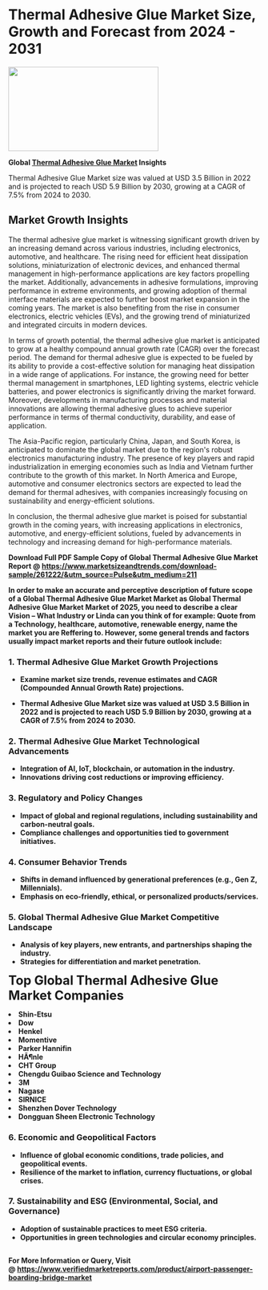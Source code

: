 <H1>Thermal Adhesive Glue Market Size, Growth and Forecast from 2024 - 2031</H1><img class="aligncenter size-medium wp-image-584254" src="https://thirdeyenews.in/wp-content/uploads/2024/09/Global-Market-Research-300x168.jpeg" alt="" width="300" height="168" /><p><strong>Global&nbsp;<a href="https://www.marketsizeandtrends.com/download-sample/261222/&amp;utm_source=Pulse&amp;utm_medium=211">Thermal Adhesive Glue Market</a> Insights</strong></p><p>Thermal Adhesive Glue Market size was valued at USD 3.5 Billion in 2022 and is projected to reach USD 5.9 Billion by 2030, growing at a CAGR of 7.5% from 2024 to 2030.</p><p><h2>Market Growth Insights</h2> <p>The thermal adhesive glue market is witnessing significant growth driven by an increasing demand across various industries, including electronics, automotive, and healthcare. The rising need for efficient heat dissipation solutions, miniaturization of electronic devices, and enhanced thermal management in high-performance applications are key factors propelling the market. Additionally, advancements in adhesive formulations, improving performance in extreme environments, and growing adoption of thermal interface materials are expected to further boost market expansion in the coming years. The market is also benefiting from the rise in consumer electronics, electric vehicles (EVs), and the growing trend of miniaturized and integrated circuits in modern devices.</p> <p><strong></strong></p> <p>In terms of growth potential, the thermal adhesive glue market is anticipated to grow at a healthy compound annual growth rate (CAGR) over the forecast period. The demand for thermal adhesive glue is expected to be fueled by its ability to provide a cost-effective solution for managing heat dissipation in a wide range of applications. For instance, the growing need for better thermal management in smartphones, LED lighting systems, electric vehicle batteries, and power electronics is significantly driving the market forward. Moreover, developments in manufacturing processes and material innovations are allowing thermal adhesive glues to achieve superior performance in terms of thermal conductivity, durability, and ease of application.</p> <p>The Asia-Pacific region, particularly China, Japan, and South Korea, is anticipated to dominate the global market due to the region's robust electronics manufacturing industry. The presence of key players and rapid industrialization in emerging economies such as India and Vietnam further contribute to the growth of this market. In North America and Europe, automotive and consumer electronics sectors are expected to lead the demand for thermal adhesives, with companies increasingly focusing on sustainability and energy-efficient solutions.</p> <p>In conclusion, the thermal adhesive glue market is poised for substantial growth in the coming years, with increasing applications in electronics, automotive, and energy-efficient solutions, fueled by advancements in technology and increasing demand for high-performance materials.</p> <p><strong></p><p><span class=""><strong>Download Full PDF Sample Copy of Global Thermal Adhesive Glue Market Report</strong> @ <a href="https://www.marketsizeandtrends.com/download-sample/261222/&amp;utm_source=Pulse&amp;utm_medium=211" target="_blank">https://www.marketsizeandtrends.com/download-sample/261222/&amp;utm_source=Pulse&amp;utm_medium=211</a></span></p><p>In order to make an accurate and perceptive description of future scope of a Global&nbsp;Thermal Adhesive Glue Market Market as Global&nbsp;Thermal Adhesive Glue Market Market of 2025, you need to describe a clear Vision &ndash; What Industry or Linda can you think of for example: Quote from a Technology, healthcare, automotive, renewable energy, name the market you are Reffering to. However, some general trends and factors usually impact market reports and their future outlook include:</p><h3>1.&nbsp;<strong>Thermal Adhesive Glue Market Growth Projections</strong></h3><ul><li>Examine market size trends, revenue estimates and CAGR (Compounded Annual Growth Rate) projections.</li><li><p>Thermal Adhesive Glue Market size was valued at USD 3.5 Billion in 2022 and is projected to reach USD 5.9 Billion by 2030, growing at a CAGR of 7.5% from 2024 to 2030.</p></li></ul><h3>2.&nbsp;<strong>Thermal Adhesive Glue Market Technological Advancements</strong></h3><ul><li>Integration of AI, IoT, blockchain, or automation in the industry.</li><li>Innovations driving cost reductions or improving efficiency.</li></ul><h3>3.&nbsp;<strong>Regulatory and Policy Changes</strong></h3><ul><li>Impact of global and regional regulations, including sustainability and carbon-neutral goals.</li><li>Compliance challenges and opportunities tied to government initiatives.</li></ul><h3>4.&nbsp;<strong>Consumer Behavior Trends</strong></h3><ul><li>Shifts in demand influenced by generational preferences (e.g., Gen Z, Millennials).</li><li>Emphasis on eco-friendly, ethical, or personalized products/services.</li></ul><h3>5.&nbsp;<strong>Global Thermal Adhesive Glue Market Competitive Landscape</strong></h3><ul><li>Analysis of key players, new entrants, and partnerships shaping the industry.</li><li>Strategies for differentiation and market penetration.</li></ul><p data-pm-slice="1 1 []"><span style="color: inherit; font-family: inherit; font-size: 25px;">Top Global Thermal Adhesive Glue Market Companies</span></p><div class="" data-test-id=""><p><li>Shin-Etsu</li><li> Dow</li><li> Henkel</li><li> Momentive</li><li> Parker Hannifin</li><li> HÃ¶nle</li><li> CHT Group</li><li> Chengdu Guibao Science and Technology</li><li> 3M</li><li> Nagase</li><li> SIRNICE</li><li> Shenzhen Dover Technology</li><li> Dongguan Sheen Electronic Technology</li></p></div><h3>6.&nbsp;<strong>Economic and Geopolitical Factors</strong></h3><ul><li>Influence of global economic conditions, trade policies, and geopolitical events.</li><li>Resilience of the market to inflation, currency fluctuations, or global crises.</li></ul><h3>7.&nbsp;<strong>Sustainability and ESG (Environmental, Social, and Governance)</strong></h3><ul><li>Adoption of sustainable practices to meet ESG criteria.</li><li>Opportunities in green technologies and circular economy principles.</li></ul><h2><strong style="font-size: 14px;">For More Information or Query, Visit @&nbsp;</strong><a style="background-color: #ffffff; font-size: 14px;" href="https://www.marketsizeandtrends.com/report/thermal-adhesive-glue-market/" target="_blank">https://www.verifiedmarketreports.com/product/airport-passenger-boarding-bridge-market</a></h2>
